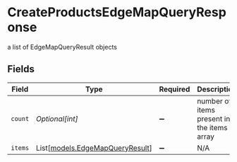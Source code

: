 # CreateProductsEdgeMapQueryResponse

a list of EdgeMapQueryResult objects


## Fields

| Field                                                              | Type                                                               | Required                                                           | Description                                                        |
| ------------------------------------------------------------------ | ------------------------------------------------------------------ | ------------------------------------------------------------------ | ------------------------------------------------------------------ |
| `count`                                                            | *Optional[int]*                                                    | :heavy_minus_sign:                                                 | number of items present in the items array                         |
| `items`                                                            | List[[models.EdgeMapQueryResult](../models/edgemapqueryresult.md)] | :heavy_minus_sign:                                                 | N/A                                                                |